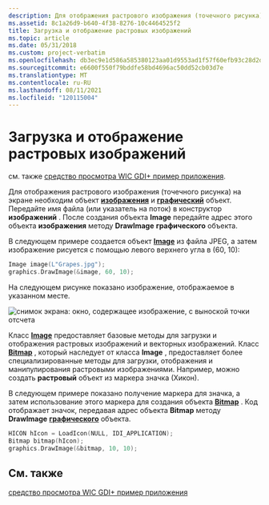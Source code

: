 ```yaml
---
description: Для отображения растрового изображения (точечного рисунка) на экране необходим объект изображения и графический объект.
ms.assetid: 8c1a26d9-b640-4f38-8276-10c4464525f2
title: Загрузка и отображение растровых изображений
ms.topic: article
ms.date: 05/31/2018
ms.custom: project-verbatim
ms.openlocfilehash: db3ec9e1d586a585380123aa01d9553ad1f57f60efb93c28d2d974f54d56b249
ms.sourcegitcommit: e6600f550f79bddfe58bd4696ac50dd52cb03d7e
ms.translationtype: MT
ms.contentlocale: ru-RU
ms.lasthandoff: 08/11/2021
ms.locfileid: "120115004"
---
```

# <a name="loading-and-displaying-bitmaps"></a>Загрузка и отображение растровых изображений

см. также [средство просмотра WIC GDI+ пример приложения](https://github.com/microsoft/Windows-classic-samples/tree/master/Samples/Win7Samples/multimedia/wic/wicviewergdiplus).

Для отображения растрового изображения (точечного рисунка) на экране необходим объект [**изображения**](/windows/desktop/api/gdiplusheaders/nl-gdiplusheaders-image) и [**графический**](/windows/desktop/api/gdiplusgraphics/nl-gdiplusgraphics-graphics) объект. Передайте имя файла (или указатель на поток) в конструктор **изображений** . После создания объекта **Image** передайте адрес этого объекта **изображения** методу **DrawImage** **графического** объекта.

В следующем примере создается объект [**Image**](/windows/desktop/api/gdiplusheaders/nl-gdiplusheaders-image) из файла JPEG, а затем изображение рисуется с помощью левого верхнего угла в (60, 10):

```cpp
Image image(L"Grapes.jpg");
graphics.DrawImage(&image, 60, 10);
```

На следующем рисунке показано изображение, отображаемое в указанном месте.

![снимок экрана: окно, содержащее изображение, с выноской точки отсчета ](images/imageposition1.png)

Класс [**Image**](/windows/desktop/api/gdiplusheaders/nl-gdiplusheaders-image) предоставляет базовые методы для загрузки и отображения растровых изображений и векторных изображений. Класс [**Bitmap**](/windows/desktop/api/gdiplusheaders/nl-gdiplusheaders-bitmap) , который наследует от класса **Image** , предоставляет более специализированные методы для загрузки, отображения и манипулирования растровыми изображениями. Например, можно создать **растровый** объект из маркера значка (Хикон).

В следующем примере показано получение маркера для значка, а затем использование этого маркера для создания объекта [**Bitmap**](/windows/desktop/api/gdiplusheaders/nl-gdiplusheaders-bitmap) . Код отображает значок, передавая адрес объекта **Bitmap** методу **DrawImage** [**графического**](/windows/desktop/api/gdiplusgraphics/nl-gdiplusgraphics-graphics) объекта.

```cpp
HICON hIcon = LoadIcon(NULL, IDI_APPLICATION);
Bitmap bitmap(hIcon);
graphics.DrawImage(&bitmap, 10, 10);
```

## <a name="see-also"></a>См. также

[средство просмотра WIC GDI+ пример приложения](https://github.com/microsoft/Windows-classic-samples/tree/master/Samples/Win7Samples/multimedia/wic/wicviewergdiplus)
